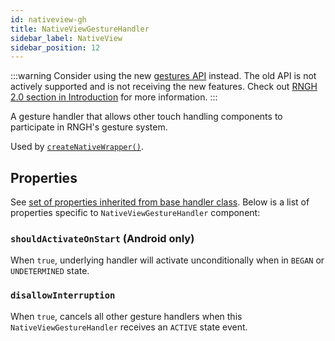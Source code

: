 ```yaml
---
id: nativeview-gh
title: NativeViewGestureHandler
sidebar_label: NativeView
sidebar_position: 12
---
```


:::warning
Consider using the new [gestures API](/docs/gestures/gesture) instead. The old API is not actively supported and is not receiving the new features. Check out [RNGH 2.0 section in Introduction](/docs/#rngh-20) for more information.
:::

A gesture handler that allows other touch handling components to participate in
RNGH's gesture system.

Used by [`createNativeWrapper()`](/docs/gesture-handlers/create-native-wrapper).

## Properties

See [set of properties inherited from base handler class](/docs/gesture-handlers/common-gh#properties). Below is a list of properties specific to `NativeViewGestureHandler` component:

### `shouldActivateOnStart` (**Android only**)

When `true`, underlying handler will activate unconditionally when in `BEGAN` or `UNDETERMINED` state.

### `disallowInterruption`

When `true`, cancels all other gesture handlers when this `NativeViewGestureHandler` receives an `ACTIVE` state event.
